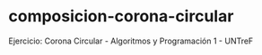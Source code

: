 composicion-corona-circular
===========================

Ejercicio: Corona Circular - Algoritmos y Programación 1 - UNTreF 
